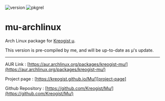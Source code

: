 ![version](https://img.shields.io/badge/version-0.8-FFB751.svg?style=flat-square) ![pkgrel](https://img.shields.io/badge/Package_Release-9-9D51FF.svg?style=flat-square) 

# mu-archlinux

Arch Linux package for [Kreogist µ][project-page].

This version is pre-compiled by me, and will be up-to-date as µ's update.

---

AUR Link : [https://aur.archlinux.org/packages/kreogist-mu/](https://aur.archlinux.org/packages/kreogist-mu/)

Project page : [https://kreogist.github.io/Mu/][project-page]

Github Repository : [https://github.com/Kreogist/Mu/](https://github.com/Kreogist/Mu/)

[project-page]:https://kreogist.github.io/Mu/

